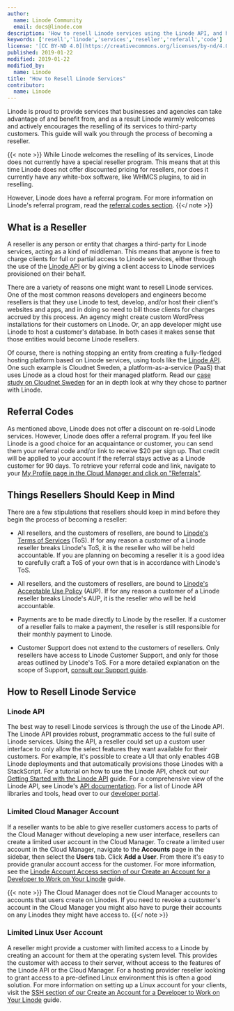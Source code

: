 ```yaml
---
author:
  name: Linode Community
  email: docs@linode.com
description: 'How to resell Linode services using the Linode API, and how to get started with the Linode referral program.'
keywords: ['resell','linode','services','reseller','referall','code']
license: '[CC BY-ND 4.0](https://creativecommons.org/licenses/by-nd/4.0)'
published: 2019-01-22
modified: 2019-01-22
modified_by:
  name: Linode
title: "How to Resell Linode Services"
contributor:
  name: Linode
---
```


Linode is proud to provide services that businesses and agencies can take advantage of and benefit from, and as a result Linode warmly welcomes and actively encourages the reselling of its services to third-party customers. This guide will walk you through the process of becoming a reseller.

{{< note >}}
While Linode welcomes the reselling of its services, Linode does not currently have a special reseller program. This means that at this time Linode does not offer discounted pricing for resellers, nor does it currently have any white-box software, like WHMCS plugins, to aid in reselling.

However, Linode does have a referral program. For more information on Linode's referral program, read the [referral codes section](#referral-codes).
{{</ note >}}

## What is a Reseller

A reseller is any person or entity that charges a third-party for Linode services, acting as a kind of middleman. This means that anyone is free to charge clients for full or partial access to Linode services, either through the use of the [Linode API](#linode-api) or by giving a client access to Linode services provisioned on their behalf.

There are a variety of reasons one might want to resell Linode services. One of the most common reasons developers and engineers become resellers is that they use Linode to test, develop, and/or host their client's websites and apps, and in doing so need to bill those clients for charges accrued by this process. An agency might create custom WordPress installations for their customers on Linode. Or, an app developer might use Linode to host a customer's database. In both cases it makes sense that those entities would become Linode resellers.

Of course, there is nothing stopping an entity from creating a fully-fledged hosting platform based on Linode services, using tools like the [Linode API](#linode-api). One such example is Cloudnet Sweden, a platform-as-a-service (PaaS) that uses Linode as a cloud host for their managed platform. Read our [case study on Cloudnet Sweden](https://www.linode.com/case-studies/cloudnet) for an in depth look at why they chose to partner with Linode.

## Referral Codes

As mentioned above, Linode does not offer a discount on re-sold Linode services. However, Linode does offer a referral program. If you feel like Linode is a good choice for an acquaintance or customer, you can send them your referral code and/or link to receive $20 per sign up. That credit will be applied to your account if the referral stays active as a Linode customer for 90 days. To retrieve your referral code and link, navigate to your [My Profile page in the Cloud Manager and click on "Referrals"](https://cloud.linode.com/profile/referrals).

## Things Resellers Should Keep in Mind

There are a few stipulations that resellers should keep in mind before they begin the process of becoming a reseller:

- All resellers, and the customers of resellers, are bound to [Linode's Terms of Services](https://www.linode.com/tos) (ToS). If for any reason a customer of a Linode reseller breaks Linode's ToS, it is the reseller who will be held accountable. If you are planning on becoming a reseller it is a good idea to carefully craft a ToS of your own that is in accordance with Linode's ToS.

- All resellers, and the customers of resellers, are bound to [Linode's Acceptable Use Policy](https://www.linode.com/aup) (AUP). If for any reason a customer of a Linode reseller breaks Linode's AUP, it is the reseller who will be held accountable.

- Payments are to be made directly to Linode by the reseller. If a customer of a reseller fails to make a payment, the reseller is still responsible for their monthly payment to Linode.

- Customer Support does not extend to the customers of resellers. Only resellers have access to Linode Customer Support, and only for those areas outlined by Linode's ToS. For a more detailed explanation on the scope of Support, [consult our Support guide](/docs/platform/billing-and-support/support/#scope-of-support).

## How to Resell Linode Service

### Linode API

The best way to resell Linode services is through the use of the Linode API. The Linode API provides robust, programmatic access to the full suite of Linode services. Using the API, a reseller could set up a custom user interface to only allow the select features they want available for their customers. For example, it's possible to create a UI that only enables 4GB Linode deployments and that automatically provisions those Linodes with a StackScript. For a tutorial on how to use the Linode API, check out our [Getting Started with the Linode API](/docs/platform/api/getting-started-with-the-linode-api/) guide. For a comprehensive view of the Linode API, see Linode's [API documentation](https://developers.linode.com/api/v4). For a list of Linode API libraries and tools, head over to our [developer portal](https://developers.linode.com/libraries-tools/).

### Limited Cloud Manager Account

If a reseller wants to be able to give reseller customers access to parts of the Cloud Manager without developing a new user interface, resellers can create a limited user account in the Cloud Manager. To create a limited user account in the Cloud Manager, navigate to the **Accounts** page in the sidebar, then select the **Users** tab. Click **Add a User**. From there it's easy to provide granular account access for the customer. For more information, see the [Linode Account Access section of our Create an Account for a Developer to Work on Your Linode](https://linode.com/docs/platform/create-limited-developer-account/#linode-account-access) guide.

{{< note >}}
The Cloud Manager does not tie Cloud Manager accounts to accounts that users create on Linodes. If you need to revoke a customer's account in the Cloud Manager you might also have to purge their accounts on any Linodes they might have access to.
{{</ note >}}

### Limited Linux User Account

A reseller might provide a customer with limited access to a Linode by creating an account for them at the operating system level. This provides the customer with access to their server, without access to the features of the Linode API or the Cloud Manager. For a hosting provider reseller looking to grant access to a pre-defined Linux environment this is often a good solution. For more information on setting up a Linux account for your clients, visit the [SSH section of our Create an Account for a Developer to Work on Your Linode](https://linode.com/docs/platform/create-limited-developer-account/#ssh-logins) guide.